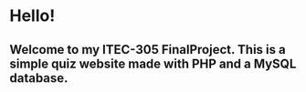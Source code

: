 
# Hello! 
## Welcome to my ITEC-305 FinalProject. This is a simple quiz website made with PHP and a MySQL database. 